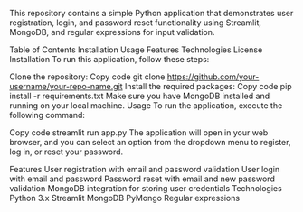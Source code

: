 This repository contains a simple Python application that demonstrates user registration, login, and password reset functionality using Streamlit, MongoDB, and regular expressions for input validation.

Table of Contents
Installation
Usage
Features
Technologies
License
Installation
To run this application, follow these steps:

Clone the repository:
Copy code
git clone https://github.com/your-username/your-repo-name.git
Install the required packages:
Copy code
pip install -r requirements.txt
Make sure you have MongoDB installed and running on your local machine.
Usage
To run the application, execute the following command:

Copy code
streamlit run app.py
The application will open in your web browser, and you can select an option from the dropdown menu to register, log in, or reset your password.

Features
User registration with email and password validation
User login with email and password
Password reset with email and new password validation
MongoDB integration for storing user credentials
Technologies
Python 3.x
Streamlit
MongoDB
PyMongo
Regular expressions
